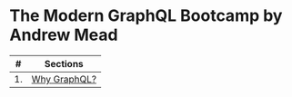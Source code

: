 # The Modern GraphQL Bootcamp by Andrew Mead

| #  | Sections |
|----|----------|
| 1. | [Why GraphQL?](./why_graphql.md) |
